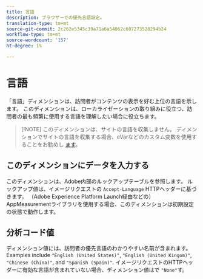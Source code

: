 ```yaml
---
title: 言語
description: ブラウザーでの優先言語設定。
translation-type: tm+mt
source-git-commit: 2c262e5345c39a71a6a54062c607273528294b24
workflow-type: tm+mt
source-wordcount: '157'
ht-degree: 1%

---
```



# 言語

「言語」ディメンションは、訪問者がコンテンツの表示を好む上位の言語を示します。 このディメンションは、ローカライゼーションの取り組みに役立つ、訪問者の最も頻繁に使用する言語を理解したい場合に役立ちます。

> [!NOTE] このディメンションは、サイトの言語を収集しません。 ディメンションでサイトの言語を収集する場合、eVarなどのカスタム変数を使用することをお勧めし [ます](evar.md)。

## このディメンションにデータを入力する

このディメンションは、Adobe内部のルックアップテーブルを参照します。 ルックアップ値は、イメージリクエストの `Accept-Language` HTTPヘッダーに基づきます。 （Adobe Experience Platform Launch経由などの）AppMeasurementライブラリを使用する場合、このディメンションは初期設定の状態で動作します。

## 分析コード値

ディメンション値には、訪問者の優先言語のわかりやすい名前が含まれます。 Examples include `"English (United States)"`, `"English (United Kingom)"`, `"Chinese (China)"`, and `"Spanish (Spain)"`. イメージリクエストのHTTPヘッダーに有効な言語が含まれていない場合、ディメンション値はで `"None"`す。
